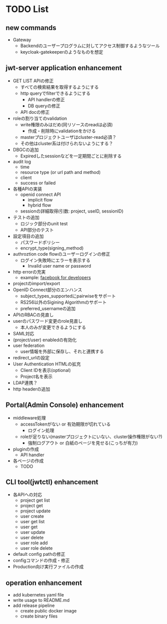 # TODO List

## new commands

- Gateway
  - Backendのユーザープログラムに対してアクセス制御するようなツール
  - keycloak-gatekeeperのようなものを想定

## jwt-server application enhancement

- GET LIST APIの修正
  - すべての検索結果を取得するようにする
  - http queryでfilterできるようにする
    - API handlerの修正
    - DB queryの修正
  - API docの修正
- roleの割り当てのvalidation
  - write権限のみはだめ(同リソースのreadは必須)
    - 作成・削除時にvalidationをかける
  - masterプロジェクトユーザはcluster-read必須？
  - その他はcluster系は付けられないようにする？
- DBGCの追加
  - Expiredしたsessionなどを一定期間ごとに削除する
- audit log
  - time
  - resource type (or url path and method)
  - client
  - success or failed
- 各種APIの実装
  - openid connect API
    - implicit flow
    - hybrid flow
  - sessionの詳細取得(引数: project, useID, sessionID)
- テストの追加
  - ロジック部分のunit test
  - API部分のテスト
- 設定項目の追加
  - パスワードポリシー
  - encrypt_type(signing_method)
- authroztion code flowのユーザーログインの修正
  - ログイン失敗時にエラーを表示する
    - Invalid user name or password
- http errorの充実
  - example: [facebook for developers](https://developers.facebook.com/docs/messenger-platform/reference/send-api/error-codes?locale=ja_JP)
- projectのimport/export
- OpenID Connect部分のエンハンス
  - subject_types_supportedにpairwiseをサポート
  - RS256以外のSigining Algorithmのサポート
  - preferred_usernameの追加
- APIのRBACの見直し
- userのパスワード変更のrole見直し
  - 本人のみが変更できるようにする
- SAML対応
- (project/user) enabledの有効化
- user federation
  - user情報を外部に保存し、それと連携する
- redirect_urlの設定
- User Authentication HTMLの拡充
  - Client IDを表示(optional)
  - Project名を表示
- LDAP連携？
- http headerの追加

## Portal(Admin Console) enhancement

- middleware処理
  - accessTokenがない or 有効期限が切れている
    - ログイン処理
  - roleが足りない(masterプロジェクトにいない、cluster操作権限がない?)
    - 強制ログアウト or 白紙のページを見せる(こっちが有力)
- pluginの作成
  - API handler
- 各ページの作成
  - TODO

## CLI tool(jwtctl) enhancement

- 各APIへの対応
  - project get list
  - project get
  - project update
  - user create
  - user get list
  - user get
  - user update
  - user delete
  - user role add
  - user role delete
- default config pathの修正
- configコマンドの作成・修正
- Production向け実行ファイルの作成

## operation enhancement

- add kubernetes yaml file
- write usage to README.md
- add release pipeline
  - create public docker image
  - create binary files
